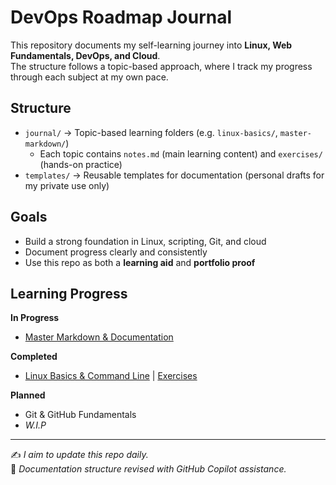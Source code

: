 # DevOps Roadmap Journal

This repository documents my self-learning journey into **Linux, Web Fundamentals, DevOps, and Cloud**.  
The structure follows a topic-based approach, where I track my progress through each subject at my own pace.

## Structure
- `journal/` → Topic-based learning folders (e.g. `linux-basics/`, `master-markdown/`)
  - Each topic contains `notes.md` (main learning content) and `exercises/` (hands-on practice)
- `templates/` → Reusable templates for documentation (personal drafts for my private use only)

## Goals
- Build a strong foundation in Linux, scripting, Git, and cloud
- Document progress clearly and consistently
- Use this repo as both a **learning aid** and **portfolio proof**

## Learning Progress

**In Progress**
- [Master Markdown & Documentation](journal/master-markdown/notes.md)

**Completed**
- [Linux Basics & Command Line](journal/linux-basics/notes.md) | [Exercises](journal/linux-basics/exercises/README.md)

**Planned**
- Git & GitHub Fundamentals
- *W.I.P*

---
✍️ *I aim to update this repo daily.*  
📝 *Documentation structure revised with GitHub Copilot assistance.*